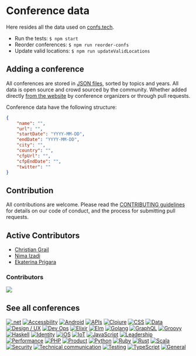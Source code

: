 # Conference data

Here resides all the data used on [confs.tech](https://confs.tech).

-   Run the tests: `$ npm start`
-   Reorder conferences: `$ npm run reorder-confs`
-   Update valid locations: `$ npm run updateValidLocations`

## Adding a conference

All conferences are stored in [JSON files](https://github.com/tech-conferences/conference-data/tree/master/conferences), sorted by topics and years. All data is open source and crowd sourced by the community. Whether added directly [from the website](https://confs.tech/conferences/new) by conference organizers or through pull requests.

Conference data have the following structure:

```json
{
    "name": "",
    "url": "",
    "startDate": "YYYY-MM-DD",
    "endDate": "YYYY-MM-DD",
    "city": "",
    "country": "",
    "cfpUrl": "",
    "cfpEndDate": "",
    "twitter": ""
}
```

## Contribution

All contributions are welcome. Please read the [CONTRIBUTING guidelines](CONTRIBUTING.md) for details on our code of conduct, and the process for submitting pull requests.

## Active Contributors

-   [Christian Grail](https://twitter.com/cgrail)
-   [Nima Izadi](https://nimz.co)
-   [Ekaterina Prigara](https://twitter.com/katyaprigara)

### Contributors

<a href="https://github.comtech-conferences/conference-data/graphs/contributors"><img src="https://contrib.rocks/image?repo=tech-conferences/conference-data" /></a>

## See all conferences

[![.net](https://img.shields.io/badge/.NET-512BD4.svg?style=for-the-badge&logo=.NET&logoColor=white)](https://confs.tech/dotnet)
[![Accessbility](https://img.shields.io/badge/Accessbility-000000.svg?style=for-the-badge)](https://confs.tech/accessbility)
[![Android](https://img.shields.io/badge/Android-3DDC84.svg?style=for-the-badge&logo=Android&logoColor=white)](https://confs.tech/android)
[![APIs](https://img.shields.io/badge/APIs-6B8E23.svg?style=for-the-badge)](https://confs.tech/api)
[![Clojure](https://img.shields.io/badge/Clojure-5881D8.svg?style=for-the-badge&logo=Clojure&logoColor=white)](https://confs.tech/clojure)
[![CSS](https://img.shields.io/badge/CSS-1572B6.svg?style=for-the-badge&logo=CSS3&logoColor=white)](https://confs.tech/css)
[![Data](https://img.shields.io/badge/Data-FF4500.svg?style=for-the-badge)](https://confs.tech/data)
[![Design / UX](https://img.shields.io/badge/Design%20/%20UX-1E90FF.svg?style=for-the-badge)](https://confs.tech/ux)
[![Dev Ops](https://img.shields.io/badge/Dev%20Ops-FFD700.svg?style=for-the-badge)](https://confs.tech/devops)
[![Elixir](https://img.shields.io/badge/Elixir-4B275F.svg?style=for-the-badge&logo=Elixir&logoColor=white)](https://confs.tech/elixir)
[![Elm](https://img.shields.io/badge/Elm-60B5CC.svg?style=for-the-badge&logo=Elm&logoColor=white)](https://confs.tech/elm)
[![Golang](https://img.shields.io/badge/Golang-00ADD8.svg?style=for-the-badge&logo=Go&logoColor=white)](https://confs.tech/golang)
[![GraphQL](https://img.shields.io/badge/GraphQL-E10098.svg?style=for-the-badge&logo=GraphQL&logoColor=white)](https://confs.tech/graphql)
[![Groovy](https://img.shields.io/badge/Groovy-4298B8.svg?style=for-the-badge&logo=Apache%20Groovy&logoColor=white)](https://confs.tech/groovy)
[![Haskell](https://img.shields.io/badge/Haskell-5D4F85.svg?style=for-the-badge&logo=Haskell&logoColor=white)](https://confs.tech/haskell)
[![Identity](https://img.shields.io/badge/Identity-4B0082.svg?style=for-the-badge)](https://confs.tech/identity)
[![iOS](https://img.shields.io/badge/iOS-000000.svg?style=for-the-badge&logo=Apple&logoColor=white)](https://confs.tech/ios)
[![IoT](https://img.shields.io/badge/IoT-7CFC00.svg?style=for-the-badge)](https://confs.tech/iot)
[![JavaScript](https://img.shields.io/badge/JavaScript-F7DF1E.svg?style=for-the-badge&logo=JavaScript&logoColor=black)](https://confs.tech/javascript)
[![Leadership](https://img.shields.io/badge/Leadership-4B0082.svg?style=for-the-badge)](https://confs.tech/leadership)
[![Performance](https://img.shields.io/badge/Performance-00FF7F.svg?style=for-the-badge)](https://confs.tech/performance)
[![PHP](https://img.shields.io/badge/PHP-777BB4.svg?style=for-the-badge&logo=PHP&logoColor=white)](https://confs.tech/php)
[![Product](https://img.shields.io/badge/Product-DC143C.svg?style=for-the-badge)](https://confs.tech/product)
[![Python](https://img.shields.io/badge/Python-3776AB.svg?style=for-the-badge&logo=Python&logoColor=white)](https://confs.tech/python)
[![Ruby](https://img.shields.io/badge/Ruby-CC342D.svg?style=for-the-badge&logo=Ruby&logoColor=white)](https://confs.tech/ruby)
[![Rust](https://img.shields.io/badge/Rust-000000.svg?style=for-the-badge&logo=Rust&logoColor=white)](https://confs.tech/rust)
[![Scala](https://img.shields.io/badge/Scala-DC322F.svg?style=for-the-badge&logo=Scala&logoColor=white)](https://confs.tech/scala)
[![Security](https://img.shields.io/badge/Security-9ACD32.svg?style=for-the-badge)](https://confs.tech/security)
[![Technical communication](https://img.shields.io/badge/Technical%20communication-D2691E.svg?style=for-the-badge)](https://confs.tech/tech-comm)
[![Testing](https://img.shields.io/badge/Testing-40E0D0.svg?style=for-the-badge)](https://confs.tech/testing)
[![TypeScript](https://img.shields.io/badge/TypeScript-3178C6.svg?style=for-the-badge&logo=TypeScript&logoColor=white)](https://confs.tech/typescript)
[![General](https://img.shields.io/badge/General-2E8B57.svg?style=for-the-badge)](https://confs.tech/general)
